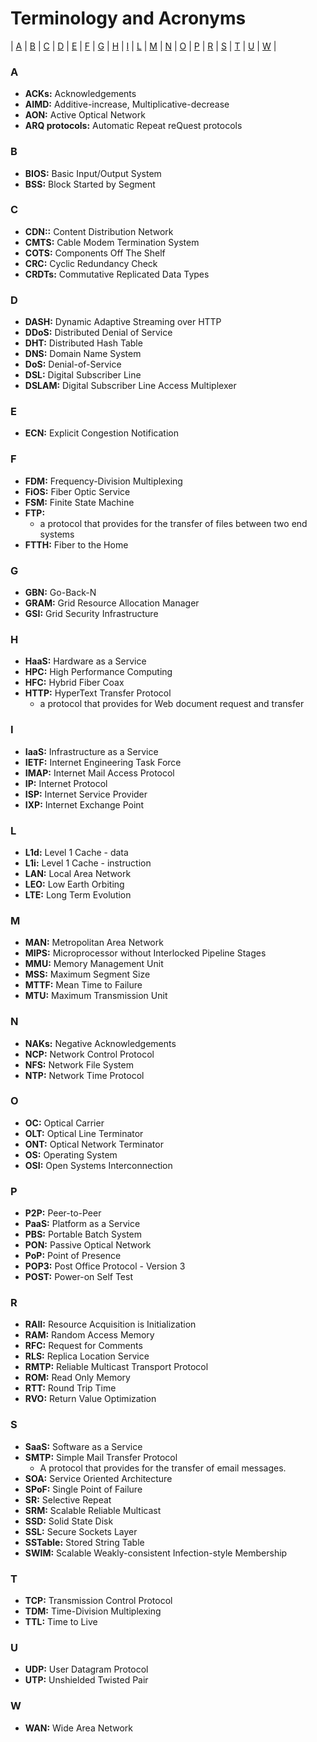 # Terminology and Acronyms

| [A](#a) | [B](#b) | [C](#c) | [D](#d) | [E](#e) | [F](#f) | [G](#g) | [H](#h) | [I](#i) | [L](#l) | [M](#m) | [N](#n) | [O](#o) | [P](#p) | [R](#r) | [S](#s) | [T](#t) | [U](#u) | [W](#w) |

### A
* **ACKs:** Acknowledgements
* **AIMD:** Additive-increase, Multiplicative-decrease
* **AON:** Active Optical Network
* **ARQ protocols:**  Automatic Repeat reQuest protocols

### B
* **BIOS:** Basic Input/Output System
* **BSS:** Block Started by Segment

### C
* **CDN::** Content Distribution Network
* **CMTS:** Cable Modem Termination System
* **COTS:** Components Off The Shelf
* **CRC:** Cyclic Redundancy Check
* **CRDTs:** Commutative Replicated Data Types

### D
* **DASH:** Dynamic Adaptive Streaming over HTTP
* **DDoS:** Distributed Denial of Service
* **DHT:** Distributed Hash Table
* **DNS:** Domain Name System
* **DoS:** Denial-of-Service
* **DSL:** Digital Subscriber Line
* **DSLAM:** Digital Subscriber Line Access Multiplexer

### E
* **ECN:** Explicit Congestion Notification

### F
* **FDM:** Frequency-Division Multiplexing
* **FiOS:** Fiber Optic Service
* **FSM:** Finite State Machine
* **FTP:**
  * a protocol that provides for the transfer of files between two end systems
* **FTTH:** Fiber to the Home

### G
* **GBN:** Go-Back-N
* **GRAM:** Grid Resource Allocation Manager
* **GSI:** Grid Security Infrastructure

### H
* **HaaS:** Hardware as a Service
* **HPC:** High Performance Computing
* **HFC:** Hybrid Fiber Coax
* **HTTP:** HyperText Transfer Protocol
  * a protocol that provides for Web document request and transfer

### I
* **IaaS:** Infrastructure as a Service
* **IETF:** Internet Engineering Task Force
* **IMAP:** Internet Mail Access Protocol
* **IP:** Internet Protocol
* **ISP:** Internet Service Provider
* **IXP:** Internet Exchange Point

### L
* **L1d:** Level 1 Cache - data
* **L1i:** Level 1 Cache - instruction
* **LAN:** Local Area Network
* **LEO:** Low Earth Orbiting
* **LTE:** Long Term Evolution

### M
* **MAN:** Metropolitan Area Network
* **MIPS:** Microprocessor without Interlocked Pipeline Stages
* **MMU:** Memory Management Unit
* **MSS:** Maximum Segment Size
* **MTTF:** Mean Time to Failure
* **MTU:** Maximum Transmission Unit

### N
* **NAKs:** Negative Acknowledgements
* **NCP:** Network Control Protocol
* **NFS:** Network File System
* **NTP:** Network Time Protocol

### O
* **OC:** Optical Carrier
* **OLT:** Optical Line Terminator
* **ONT:** Optical Network Terminator
* **OS:** Operating System
* **OSI:** Open Systems Interconnection

### P
* **P2P:** Peer-to-Peer
* **PaaS:** Platform as a Service
* **PBS:** Portable Batch System
* **PON:** Passive Optical Network
* **PoP:** Point of Presence
* **POP3:** Post Office Protocol - Version 3
* **POST:** Power-on Self Test

### R
* **RAII:** Resource Acquisition is Initialization
* **RAM:** Random Access Memory
* **RFC:** Request for Comments
* **RLS:** Replica Location Service
* **RMTP:** Reliable Multicast Transport Protocol
* **ROM:** Read Only Memory
* **RTT:** Round Trip Time
* **RVO:** Return Value Optimization

### S
* **SaaS:** Software as a Service
* **SMTP:** Simple Mail Transfer Protocol
  * A protocol that provides for the transfer of email messages.
* **SOA:** Service Oriented Architecture
* **SPoF:** Single Point of Failure
* **SR:** Selective Repeat
* **SRM:** Scalable Reliable Multicast
* **SSD:** Solid State Disk
* **SSL:** Secure Sockets Layer
* **SSTable:** Stored String Table
* **SWIM:** Scalable Weakly-consistent Infection-style Membership

### T
* **TCP:** Transmission Control Protocol
* **TDM:** Time-Division Multiplexing
* **TTL:** Time to Live

### U
* **UDP:** User Datagram Protocol
* **UTP:** Unshielded Twisted Pair

### W
* **WAN:** Wide Area Network
